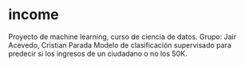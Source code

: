 # income
Proyecto de machine learning, curso de ciencia de datos.
Grupo: Jair Acevedo, Cristian Parada
Modelo de clasificación supervisado para predecir si los ingresos de un ciudadano o no los 50K.
